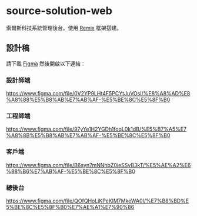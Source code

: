 # source-solution-web

索爾斯科技系統管理後台。使用 [Remix](https://remix.run/) 框架搭建。

## 設計稿

請下載 [Figma](https://www.figma.com/) 然後開啟以下連結：

### 設計師端

https://www.figma.com/file/0V2YP9LHt4F5PCYtJuVOsI/%E8%A8%AD%E8%A8%88%E5%B8%AB%E7%AB%AF-%E5%BE%8C%E5%8F%B0

### 工程師端

https://www.figma.com/file/97yYe1H2YGDh1foqL0k1dB/%E5%B7%A5%E7%A8%8B%E5%B8%AB%E7%AB%AF-%E5%BE%8C%E5%8F%B0

### 客戶端

https://www.figma.com/file/B6syn7mNNhbZ0jeSSvB3kT/%E5%AE%A2%E6%88%B6%E7%AB%AF-%E5%BE%8C%E5%8F%B0

### 總後台

https://www.figma.com/file/QOfQHoLjKPeKlM7MkeWA0I/%E7%B8%BD%E5%BE%8C%E5%8F%B0%E7%AE%A1%E7%90%86